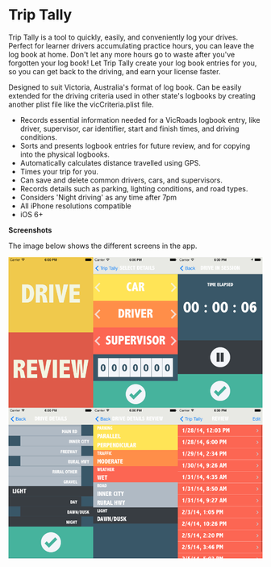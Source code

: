 Trip Tally
================

Trip Tally is a tool to quickly, easily, and conveniently log your drives. Perfect for learner drivers accumulating practice hours, you can leave the log book at home. Don't let any more hours go to waste after you've forgotten your log book! Let Trip Tally create your log book entries for you, so you can get back to the driving, and earn your license faster.

Designed to suit Victoria, Australia's format of log book. Can be easily extended for the driving criteria used in other state's logbooks by creating another plist file like the vicCriteria.plist file.

- Records essential information needed for a VicRoads logbook entry, like driver, supervisor, car identifier, start and finish times, and driving conditions.
- Sorts and presents logbook entries for future review, and for copying into the physical logbooks.
- Automatically calculates distance travelled using GPS.
- Times your trip for you.
- Can save and delete common drivers, cars, and supervisors.
- Records details such as parking, lighting conditions, and road types.
- Considers 'Night driving' as any time after 7pm
- All iPhone resolutions compatible
- iOS 6+

**Screenshots**

The image below shows the different screens in the app.

![Screenshots](Screenshots/combined.png)
